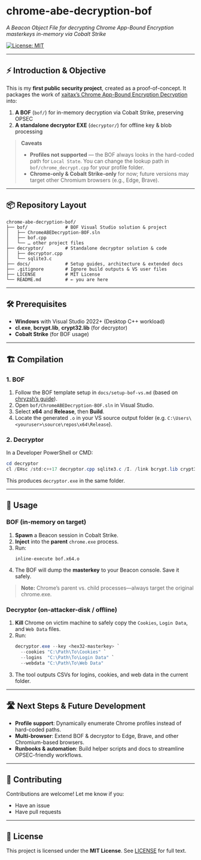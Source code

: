 # chrome-abe-decryption-bof

_A Beacon Object File for decrypting Chrome App-Bound Encryption masterkeys in-memory via Cobalt Strike_

[![License: MIT](https://img.shields.io/badge/License-MIT-blue.svg)](LICENSE)  

---

## ⚡️ Introduction & Objective

This is my **first public security project**, created as a proof-of-concept. It packages the work of [xaitax’s Chrome App-Bound Encryption Decryption](https://github.com/xaitax/Chrome-App-Bound-Encryption-Decryption/tree/main) into:

1. **A BOF** (`bof/`) for in-memory decryption via Cobalt Strike, preserving OPSEC  
2. **A standalone decryptor EXE** (`decryptor/`) for offline key & blob processing  

> **Caveats**  
> - **Profiles not supported** — the BOF always looks in the hard-coded path for `Local State`. You can change the lookup path in `bof/chrome_decrypt.cpp` for your profile folder.  
> - **Chrome-only & Cobalt Strike-only** for now; future versions may target other Chromium browsers (e.g., Edge, Brave).

---

## 📦 Repository Layout

```text
chrome-abe-decryption-bof/
├── bof/              # BOF Visual Studio solution & project  
│   ├── ChromeABEDecryption-BOF.sln  
│   ├── bof.cpp  
│   └── … other project files
├── decryptor/        # Standalone decryptor solution & code    
│   ├── decryptor.cpp  
│   └── sqlite3.c  
├── docs/             # Setup guides, architecture & extended docs  
├── .gitignore        # Ignore build outputs & VS user files  
├── LICENSE           # MIT License  
└── README.md         # ← you are here  
```

---

## 🛠️ Prerequisites

- **Windows** with Visual Studio 2022+ (Desktop C++ workload)  
- **cl.exe**, **bcrypt.lib**, **crypt32.lib** (for decryptor)  
- **Cobalt Strike** (for BOF usage)

---

## 🏗️ Compilation

### 1. BOF

1. Follow the BOF template setup in `docs/setup-bof-vs.md` (based on [chryzsh’s guide](https://github.com/chryzsh/awesome-bof/blob/main/how-to/setup-visual-studio-bof.md)).  
2. Open `bof/ChromeABEDecryption-BOF.sln` in Visual Studio.  
3. Select **x64** and **Release**, then **Build**.  
4. Locate the generated `.o` in your VS source output folder (e.g. `C:\Users\<youruser>\source\repos\x64\Release`).

### 2. Decryptor

In a Developer PowerShell or CMD:

```powershell
cd decryptor
cl /EHsc /std:c++17 decryptor.cpp sqlite3.c /I. /link bcrypt.lib crypt32.lib
```

This produces `decryptor.exe` in the same folder.

---

## 🚀 Usage

### BOF (in-memory on target)

1. **Spawn** a Beacon session in Cobalt Strike.  
2. **Inject** into the **parent** `chrome.exe` process.  
3. Run:
   ```
   inline-execute bof.x64.o
   ```
4. The BOF will dump the **masterkey** to your Beacon console. Save it safely.

> **Note:** Chrome’s parent vs. child processes—always target the original chrome.exe.

### Decryptor (on-attacker-disk / offline)

1. **Kill** Chrome on victim machine to safely copy the `Cookies`, `Login Data`, and `Web Data` files.  
2. Run:
   ```powershell
   decryptor.exe --key <hex32-masterkey> `
     --cookies "C:\Path\To\Cookies" `
     --logins  "C:\Path\To\Login Data" `
     --webdata "C:\Path\To\Web Data"
   ```
3. The tool outputs CSVs for logins, cookies, and web data in the current folder.

---

## 🛣️ Next Steps & Future Development

- **Profile support**: Dynamically enumerate Chrome profiles instead of hard-coded paths.  
- **Multi-browser**: Extend BOF & decryptor to Edge, Brave, and other Chromium-based browsers.  
- **Runbooks & automation**: Build helper scripts and docs to streamline OPSEC-friendly workflows.

---

## 🤝 Contributing

Contributions are welcome! Let me know if you:

- Have an issue  
- Have pull requests  
---

## 📄 License

This project is licensed under the **MIT License**. See [LICENSE](LICENSE) for full text.
